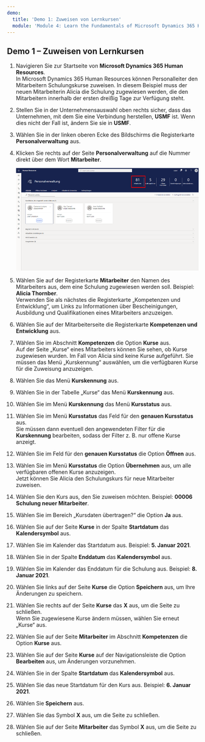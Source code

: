```yaml
---
demo:
  title: 'Demo 1: Zuweisen von Lernkursen'
  module: 'Module 4: Learn the Fundamentals of Microsoft Dynamics 365 Human Resources'
---
```


## <a name="demo-1---assigning-learning-courses"></a>Demo 1 – Zuweisen von Lernkursen

1. Navigieren Sie zur Startseite von **Microsoft Dynamics 365 Human Resources**.  
    In Microsoft Dynamics 365 Human Resources können Personalleiter den Mitarbeitern Schulungskurse zuweisen. In diesem Beispiel muss der neuen Mitarbeiterin Alicia die Schulung zugewiesen werden, die den Mitarbeitern innerhalb der ersten dreißig Tage zur Verfügung steht.

1. Stellen Sie in der Unternehmensauswahl oben rechts sicher, dass das Unternehmen, mit dem Sie eine Verbindung herstellen, **USMF** ist. Wenn dies nicht der Fall ist, ändern Sie sie in **USMF**.

1. Wählen Sie in der linken oberen Ecke des Bildschirms die Registerkarte **Personalverwaltung** aus.

1. Klicken Sie rechts auf der Seite **Personalverwaltung** auf die Nummer direkt über dem Wort **Mitarbeiter**.

    ![Screenshot der Seite „Personalverwaltung“ mit der hervorgehobenen Mitarbeiternummer.](./media/assigning_learning_courses_1_employee.png)

1. Wählen Sie auf der Registerkarte **Mitarbeiter** den Namen des Mitarbeiters aus, dem eine Schulung zugewiesen werden soll. Beispiel: **Alicia Thornber**.  
    Verwenden Sie als nächstes die Registerkarte „Kompetenzen und Entwicklung“, um Links zu Informationen über Bescheinigungen, Ausbildung und Qualifikationen eines Mitarbeiters anzuzeigen.

1. Wählen Sie auf der Mitarbeiterseite die Registerkarte **Kompetenzen und Entwicklung** aus.

1. Wählen Sie im Abschnitt **Kompetenzen** die Option **Kurse** aus.  
    Auf der Seite „Kurse“ eines Mitarbeiters können Sie sehen, ob Kurse zugewiesen wurden. Im Fall von Alicia sind keine Kurse aufgeführt. Sie müssen das Menü „Kurskennung“ auswählen, um die verfügbaren Kurse für die Zuweisung anzuzeigen.

1. Wählen Sie das Menü **Kurskennung** aus.

1. Wählen Sie in der Tabelle „Kurse“ das Menü **Kurskennung** aus.

1. Wählen Sie im Menü **Kurskennung** das Menü **Kursstatus** aus.

1. Wählen Sie im Menü **Kursstatus** das Feld für den **genauen Kursstatus** aus.  
    Sie müssen dann eventuell den angewendeten Filter für die **Kurskennung** bearbeiten, sodass der Filter z. B. nur offene Kurse anzeigt.

1. Wählen Sie im Feld für den **genauen Kursstatus** die Option **Öffnen** aus.

1. Wählen Sie im Menü **Kursstatus** die Option **Übernehmen** aus, um alle verfügbaren offenen Kurse anzuzeigen.  
    Jetzt können Sie Alicia den Schulungskurs für neue Mitarbeiter zuweisen.

1. Wählen Sie den Kurs aus, den Sie zuweisen möchten. Beispiel: **00006 Schulung neuer Mitarbeiter**.

1. Wählen Sie im Bereich „Kursdaten übertragen?“ die Option **Ja** aus.

1. Wählen Sie auf der Seite **Kurse** in der Spalte **Startdatum** das **Kalendersymbol** aus.

1. Wählen Sie im Kalender das Startdatum aus. Beispiel: **5. Januar 2021**.

1. Wählen Sie in der Spalte **Enddatum** das **Kalendersymbol** aus.

1. Wählen Sie im Kalender das Enddatum für die Schulung aus. Beispiel: **8. Januar 2021**.

1. Wählen Sie links auf der Seite **Kurse** die Option **Speichern** aus, um Ihre Änderungen zu speichern.

1. Wählen Sie rechts auf der Seite **Kurse** das **X** aus, um die Seite zu schließen.  
    Wenn Sie zugewiesene Kurse ändern müssen, wählen Sie erneut „Kurse“ aus.

1. Wählen Sie auf der Seite **Mitarbeiter** im Abschnitt **Kompetenzen** die Option **Kurse** aus.

1. Wählen Sie auf der Seite **Kurse** auf der Navigationsleiste die Option **Bearbeiten** aus, um Änderungen vorzunehmen.

1. Wählen Sie in der Spalte **Startdatum** das **Kalendersymbol** aus.

1. Wählen Sie das neue Startdatum für den Kurs aus. Beispiel: **6. Januar 2021**.

1. Wählen Sie **Speichern** aus.

1. Wählen Sie das Symbol **X** aus, um die Seite zu schließen.

1. Wählen Sie auf der Seite **Mitarbeiter** das Symbol **X** aus, um die Seite zu schließen.

